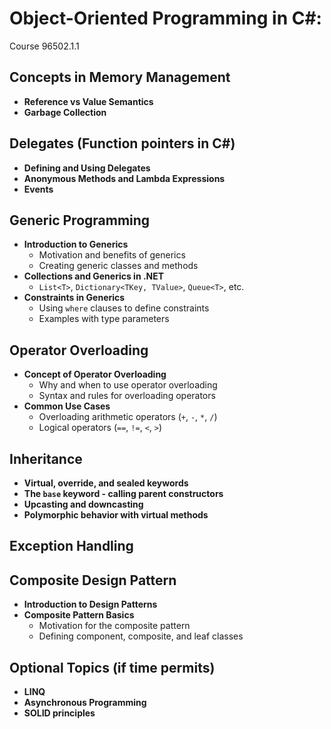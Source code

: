 
# Object-Oriented Programming in C#:
Course 96502.1.1

## Concepts in Memory Management
- **Reference vs Value Semantics**
- **Garbage Collection**

## Delegates (Function pointers in C#)
- **Defining and Using Delegates**
- **Anonymous Methods and Lambda Expressions**
- **Events**

## Generic Programming
- **Introduction to Generics**
  - Motivation and benefits of generics
  - Creating generic classes and methods
- **Collections and Generics in .NET**
  - `List<T>`, `Dictionary<TKey, TValue>`, `Queue<T>`, etc.
- **Constraints in Generics**
  - Using `where` clauses to define constraints
  - Examples with type parameters

## Operator Overloading
- **Concept of Operator Overloading**
  - Why and when to use operator overloading
  - Syntax and rules for overloading operators
- **Common Use Cases**
  - Overloading arithmetic operators (`+`, `-`, `*`, `/`)
  - Logical operators (`==`, `!=`, `<`, `>`)

## Inheritance
- **Virtual, override, and sealed keywords**
- **The `base` keyword - calling parent constructors**
- **Upcasting and downcasting**
- **Polymorphic behavior with virtual methods**

## Exception Handling


## Composite Design Pattern
- **Introduction to Design Patterns**
- **Composite Pattern Basics**
  - Motivation for the composite pattern
  - Defining component, composite, and leaf classes

## Optional Topics (if time permits)
- **LINQ**
- **Asynchronous Programming**
- **SOLID principles**
